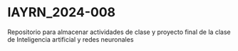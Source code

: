 # IAYRN_2024-008
Repositorio para almacenar actividades de clase y proyecto final de la clase de Inteligencia artificial y redes neuronales
